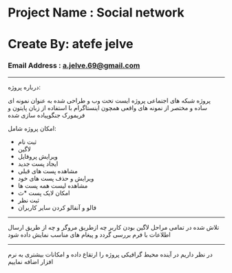 #  Project Name : Social network
# Create By: atefe jelve
### Email Address : [a.jelve.69@gmail.com](a.jelve.69@gmail.com, "Email Address")
___
درباره پروژه:

پروژه شبکه های اجتماعی پروژه ایست تحت وب و طراحی شده به عنوان نمونه ای ساده و مختصر از نمونه های واقعی همچون اینستاگرام با استفاده از زبان پایتون و فریمورک جنگوپیاده سازی شده

امکان پروژه شامل:
* ثبت نام 
* لاگین 
* ویرایش پروفایل  
* ایجاد پست جدید 
* مشاهده پست های قبلی 
* ویرایش و حذف پست های خود 
* مشاهده لیست همه پست ها
* امکان لایک پست *ث
* ثبت نظر 
* فالو  و آنفالو کردن سایر کاربران 
___

 تلاش شده در تمامی مراحل لاگین بودن کاربر چه ازطریق مروگر و چه از طریق ارسال اطلاعات با فرم بررسی گردد و پیغام های مناسب نمایش داده شود 
___
 در نظر داریم در آینده محیط گرافیکی پروژه را ارتقاع داده و امکانات بیشتری به نرم افزار اضافه نماییم

